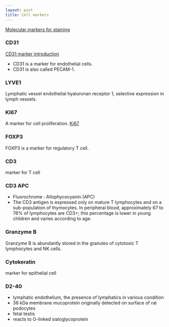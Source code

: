```yaml
---
layout: post
title: Cell markers
---
```



[Molecular markers for staining](http://www.pathologyoutlines.com/stains.html)

### CD31

[CD31 marker introduction](https://www.sciencedirect.com/topics/biochemistry-genetics-and-molecular-biology/cd31)

* CD31 is a marker for endothelial cells.
* CD31 is also called PECAM-1.

### LYVE1

Lymphatic vessel endothelial hyaluronan receptor 1, selective expression in lymph vessels.


### KI67

A marker for cell proliferation. [Ki67](https://www.spandidos-publications.com/10.3892/mmr.2014.2914)

### FOXP3

FOXP3 is a marker for regulatory T cell.

### CD3

marker for T cell

### CD3 APC

* Fluorochrome : Allophycocyanin (APC)
* The CD3 antigen is expressed only on mature T lymphocytes and on a sub-population of thymocytes. In peripheral blood, approximately 67 to 76% of lymphocytes are CD3+; this percentage is lower in young children and varies according to age.

### Granzyme B

Granzyme B is abundantly stored in the granules of cytotoxic T lymphocytes and NK cells.

### Cytokeratin

marker for epithelial cell

### D2-40

* lymphatic endothelium, the presence of lymphatics in various condition
* 38 kDa membrane mucoprotein originally detected on surface of rat podocytes
* fetal testis
* reacts to O-linked sialoglycoprotein


